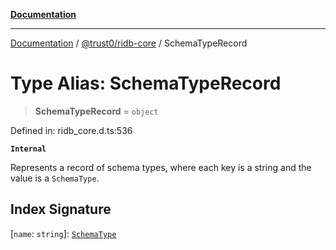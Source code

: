 [**Documentation**](../../../README.md)

***

[Documentation](../../../README.md) / [@trust0/ridb-core](../README.md) / SchemaTypeRecord

# Type Alias: SchemaTypeRecord

> **SchemaTypeRecord** = `object`

Defined in: ridb\_core.d.ts:536

**`Internal`**

Represents a record of schema types, where each key is a string and the value is a `SchemaType`.

## Index Signature

\[`name`: `string`\]: [`SchemaType`](SchemaType.md)
